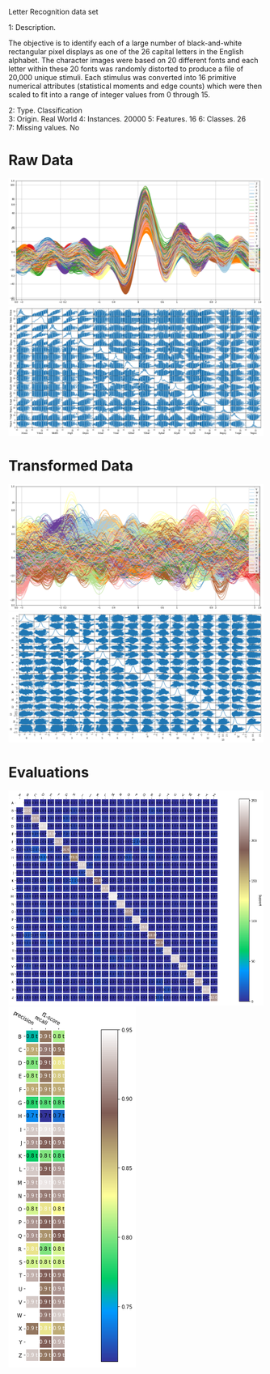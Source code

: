 Letter Recognition data set

1: Description.

The objective is to identify each of a large number of black-and-white rectangular pixel displays as one of the 26 capital letters in the English alphabet. The character images were based on 20 different fonts and each letter within these 20 fonts was randomly distorted to produce a file of 20,000 unique stimuli. Each stimulus was converted into 16 primitive numerical attributes (statistical moments and edge counts) which were then scaled to fit into a range of integer values from 0 through 15.

2: Type.			Classification	
3: Origin.			Real World
4: Instances.		20000
5: Features.		16
6: Classes.			26	
7: Missing values.	No


# Raw Data
![andrews_curves raw data](Visual/load_andrews_curves.png)
![scatter matrix raw](Visual/load_scatter_matrix.png)

# Transformed Data
![andrews_curves transformed data](Visual/transform_andrews_curves.png)
![scatter matrix transformed data](Visual/transform_scatter_matrix.png)

# Evaluations
![consfusion matrix](Visual/train_confusion_matrix.png) ![classification report](Visual/train_class_report.png)
